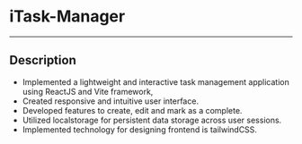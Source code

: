 # iTask-Manager
<hr/>

<h2>Description</h2>

- Implemented a lightweight and interactive task management application using ReactJS and Vite framework,<br>
- Created responsive and intuitive user interface.<br>
- Developed features to create, edit and mark as a complete.<br>
- Utilized localstorage for persistent data storage across user sessions.<br>
- Implemented technology for designing frontend is tailwindCSS.<br>
